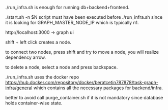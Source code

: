 ./run_infra.sh is enough for running db+backend+frontend.

./start.sh -n $N script must have been executed before ./run_infra.sh since
it is looking for GRAPH_MASTER_NODE_IP which is typically n1.


http://localhost:3000 -> graph ui

shift + left click creates a node.

to connect two nodes, press shift and try to move a node, you will realize dependency arrow.

to delete a node, select a node and press backspace.


./run_infra.sh uses the docker repo https://hub.docker.com/repository/docker/beratcetin787878/task-graph-infra/general which contains all the necessary packages for backend/infra.

better to avoid call purge_container.sh if it is not mandatory since database holds container-wise state. 